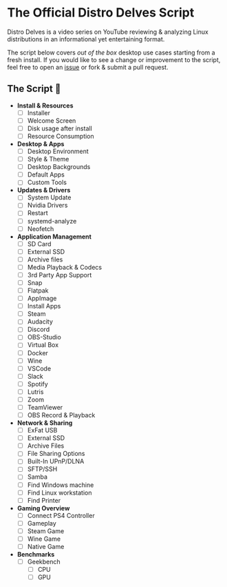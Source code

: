# The Official Distro Delves Script

Distro Delves is a video series on YouTube reviewing & analyzing Linux distributions in an informational yet entertaining format.

The script below covers _out of the box_ desktop use cases starting from a fresh install. If you would like to see a change or improvement to the script, feel free to open an [issue](https://github.com/egee-irl/distro-delves/issues) or fork & submit a pull request.

## The Script 📜

- **Install & Resources**
  - [ ]  Installer
  - [ ]  Welcome Screen
  - [ ]  Disk usage after install
  - [ ]  Resource Consumption
- **Desktop & Apps**
  - [ ]  Desktop Environment
  - [ ]  Style & Theme
  - [ ]  Desktop Backgrounds
  - [ ]  Default Apps
  - [ ]  Custom Tools
- **Updates & Drivers**
  - [ ]  System Update
  - [ ]  Nvidia Drivers
  - [ ]  Restart
  - [ ]  systemd-analyze
  - [ ]  Neofetch
- **Application Management**
  - [ ] SD Card
  - [ ] External SSD
  - [ ] Archive files
  - [ ]  Media Playback & Codecs
  - [ ]  3rd Party App Support
    - [ ]  Snap
    - [ ]  Flatpak
    - [ ]  AppImage
  - [ ]  Install Apps
    - [ ]  Steam
    - [ ]  Audacity
    - [ ]  Discord
    - [ ]  OBS-Studio
    - [ ]  Virtual Box
    - [ ]  Docker
    - [ ]  Wine
    - [ ]  VSCode
    - [ ]  Slack
    - [ ]  Spotify
    - [ ]  Lutris
    - [ ]  Zoom
    - [ ]  TeamViewer
  - [ ]  OBS Record & Playback
- **Network & Sharing**
  - [ ]  ExFat USB
  - [ ]  External SSD
  - [ ]  Archive Files
  - [ ]  File Sharing Options
    - [ ]  Built-In UPnP/DLNA
    - [ ]  SFTP/SSH
    - [ ]  Samba
  - [ ]  Find Windows machine
  - [ ]  Find Linux workstation
  - [ ]  Find Printer
- **Gaming Overview**
  - [ ]  Connect PS4 Controller
  - [ ]  Gameplay
    - [ ]  Steam Game
    - [ ]  Wine Game
    - [ ]  Native Game
- **Benchmarks**
  - [ ]  Geekbench
      - [ ]  CPU
      - [ ]  GPU
